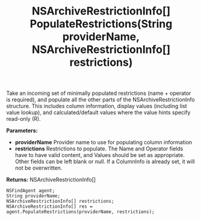 ﻿---
uid: crmscript_ref_NSFindAgent_PopulateRestrictions
title: NSArchiveRestrictionInfo[] PopulateRestrictions(String providerName, NSArchiveRestrictionInfo[] restrictions)
intellisense: NSFindAgent.PopulateRestrictions
keywords: NSFindAgent, PopulateRestrictions
so.topic: reference
---

Take an incoming set of minimally populated restrictions (name + operator is required), and populate all the other parts of the NSArchiveRestrictionInfo structure. This includes column information, display values (including list value lookup), and calculated/default values where the value hints specify read-only (R).

**Parameters:**
 - **providerName** Provider name to use for populating column information
 - **restrictions** Restrictions to populate. The Name and Operator fields have to have valid content, and Values should be set as appropriate. Other fields can be left blank or null. If a ColumnInfo is already set, it will not be overwritten.

**Returns:** NSArchiveRestrictionInfo[]

```crmscript
NSFindAgent agent;
String providerName;
NSArchiveRestrictionInfo[] restrictions;
NSArchiveRestrictionInfo[] res = agent.PopulateRestrictions(providerName, restrictions);
```


